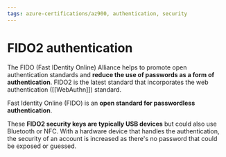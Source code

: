 ```yaml
---
tags: azure-certifications/az900, authentication, security
---
```


# FIDO2 authentication

The FIDO (Fast IDentity Online) Alliance helps to promote open authentication standards and **reduce the use of passwords as a form of authentication**. FIDO2 is the latest standard that incorporates the web authentication ([[WebAuthn]]) standard.

Fast Identity Online (FIDO) is an **open standard for passwordless authentication**.

These **FIDO2 security keys are typically USB devices** but could also use Bluetooth or NFC. With a hardware device that handles the authentication, the security of an account is increased as there's no password that could be exposed or guessed.
